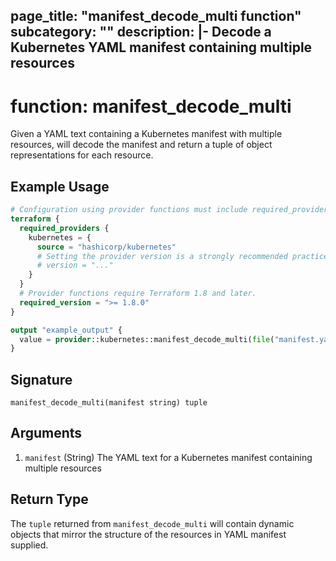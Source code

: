 page_title: "manifest_decode_multi function"
subcategory: ""
description: |-
  Decode a Kubernetes YAML manifest containing multiple resources
---

# function: manifest_decode_multi

Given a YAML text containing a Kubernetes manifest with multiple resources, will decode the manifest and return a tuple of object representations for each resource.

## Example Usage

```terraform
# Configuration using provider functions must include required_providers configuration.
terraform {
  required_providers {
    kubernetes = {
      source = "hashicorp/kubernetes"
      # Setting the provider version is a strongly recommended practice
      # version = "..."
    }
  }
  # Provider functions require Terraform 1.8 and later.
  required_version = ">= 1.8.0"
}

output "example_output" {
  value = provider::kubernetes::manifest_decode_multi(file("manifest.yaml"))
}
```

## Signature

```text
manifest_decode_multi(manifest string) tuple
```

## Arguments


1. `manifest` (String) The YAML text for a Kubernetes manifest containing multiple resources


## Return Type

The `tuple` returned from `manifest_decode_multi` will contain dynamic objects that mirror the structure of the resources in YAML manifest supplied. 